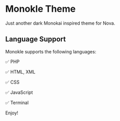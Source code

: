 # Monokle Theme

Just another dark Monokai inspired theme for Nova.

## Language Support

Monokle supports the following languages:

✅ PHP

✅ HTML, XML

✅ CSS

✅ JavaScript

✅ Terminal

Enjoy!
